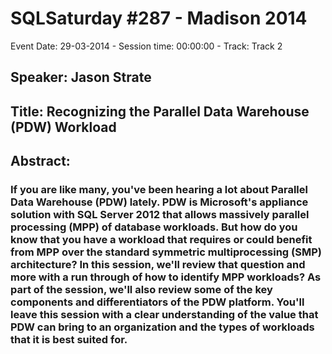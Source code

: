 # SQLSaturday #287 - Madison 2014
Event Date: 29-03-2014 - Session time: 00:00:00 - Track: Track 2
## Speaker: Jason Strate
## Title: Recognizing the Parallel Data Warehouse (PDW) Workload
## Abstract:
### If you are like many, you've been hearing a lot about Parallel Data Warehouse (PDW) lately. PDW is Microsoft's appliance solution with SQL Server 2012 that allows massively parallel processing (MPP) of database workloads. But how do you know that you have a workload that requires or could benefit from MPP over the standard symmetric multiprocessing (SMP) architecture? In this session, we'll review that question and more with a run through of how to identify MPP workloads? As part of the session, we'll also review some of the key components and differentiators of the PDW platform.  You'll leave this session with a clear understanding of the value that PDW can bring to an organization and the types of workloads that it is best suited for.
